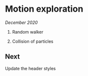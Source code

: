 # Motion exploration

*December 2020*

1. Random walker

2. Collision of particles

## Next

Update the header styles